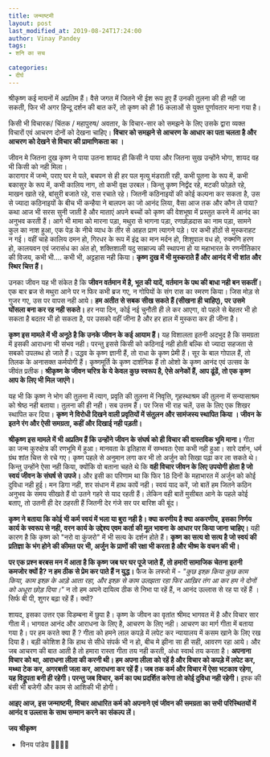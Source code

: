 ```yaml
---
title: जन्माष्टमी
layout: post
last_modified_at: 2019-08-24T17:24:00
author: Vinay Pandey
tags:
- शनि का सच

categories:
- दीर्घ
---
```

श्रीकृष्ण कई मायनों में अप्रतिम हैं। वैसे जगत में जितने भी ईश रूप हुए हैं उनकी तुलना की ही नही जा सकती, फिर भी अगर हिन्दू दर्शन की बात करें, तो कृष्ण को ही 16 कलाओं से युक्त पूर्णावतार माना गया है। 

किसी भी विचारक/ चिंतक / महापुरुष/ अवतार, के विचार-सार को समझने के लिए उसके द्वारा व्यक्त विचारों एवं आचरण दोनों को देखना चाहिए।  **विचार को समझने से आचरण के आधार का पता चलता है और आचरण को देखने से विचार की प्रामाणिकता का ।**  

जीवन मे जितना दुख कृष्ण ने पाया उतना शायद ही किसी ने पाया और जितना सुख उन्होंने भोगा, शायद वह भी किसी को नही मिला।  
कारागार में जन्मे, पराए घर मे पले, बचपन से ही हर पल मृत्यु मंडराती रही, कभी पूतना के रूप में, कभी बकासुर के रूप में, कभी कालिय नाग, तो कभी वृक्ष उरबल। किन्तु कृष्ण निर्द्वंद रहे, मटकी फोड़ते रहे, माखन खाते रहे, बांसुरी बजाते रहे, रास रचाते रहे। जितनी कठिनाइयों की कोई कल्पना कर सकता है, उस से ज्यादा कठिनाइयों के बीच भी कन्हैया ने बालपन का जो आनंद लिया, वैसा आज तक और कौन ले पाया?  कथा आज भी सरस सुनी जाती है और माताएं अपने बच्चों को कृष्ण की वेशभूषा में प्रस्तुत करने में आनंद का अनुभव करती हैं। 
आगे भी मामा को मारना पड़ा, मथुरा से भागना पड़ा, रणछोड़दास का नाम पड़ा, सामने कुल का नाश हुआ, एक पेड़ के नीचे व्याध के तीर से आहत प्राण त्यागने पड़े। पर कभी होंठों से मुस्कराहट न गई। 
वहीं चाहे कालिय दमन हो, गिरधर के रूप में इंद्र का मान मर्दन हो, शिशुपाल वध हो, रुक्मणि हरण हो, कालयवन एवं जरासंध का अंत हो, शक्तिशाली यदु साम्राज्य की स्थापना हो या महाभारत के रणनीतिकार की विजय, कभी भी.... कभी भी, अट्टहास नही किया। **कृष्ण दुख में भी मुस्कराते हैं और आनंद में भी शांत और स्थिर चित्त हैं।**

 उनका जीवन यह भी संकेत है कि **जीवन वर्तमान में है, भूत की यादें, वर्तमान के पथ की बाधा नही बन सकतीं।** एक बार ब्रज से मथुरा आने पर न फिर कभी ब्रज गए, न गोपियों के संग रास का स्मरण किया। जिस मोड़ से गुजर गए, उस पर वापस नही आये। **हम अतीत से सबक सीख सकते हैं (सीखना ही चाहिए), पर उसमे घोंसला बना कर रह नही सकते।** हर नया दिन, कोई नई चुनौती ही ले कर आएगा, वो पहले से बेहतर भी हो सकता है बदतर भी हो सकता है, पर उसको वहीं जीना है और हर हाल में मुस्करा कर ही जीना है। 

**कृष्ण इस मामले में भी अनूठे है कि उनके जीवन के कई आयाम हैं।** यह विशालता इतनी अदभुद है कि समग्रता में इसकी आराधना भी संभव नही। परन्तु इससे किसी को कठिनाई नही होती बल्कि वो ज्यादा सहजता से सबको उपलब्ध हो जाते हैं। उद्धव के कृष्ण ज्ञानी हैं, तो राधा के कृष्ण प्रेमी हैं। सूर के बाल गोपाल हैं, तो तिलक के अनासक्त कर्मयोगी हैं।  कृष्णमूर्ति के कृष्ण दार्शनिक हैं तो ओशो के कृष्ण आनंद एवं उत्सव के जीवंत प्रतीक। **श्रीकृष्ण के जीवन चरित्र के ये केवल कुछ स्वरूप है, ऐसे अनेकों हैं, आप ढूंढें, तो एक कृष्ण आप के लिए भी मिल जाएंगे।**

यह भी कि कृष्ण ने भोग की तुलना में त्याग, प्रवृति की तुलना में निवृत्ति, गृहस्थाश्रम की तुलना में सन्यासाश्रम को श्रेष्ठ नही बताया। तुलना की ही नही। सब उत्तम हैं। पर जिस भी राह चलें, उस के लिए एक शिखर स्थापित कर दिया। **कृष्ण ने विरोधी दिखने वाली प्रवृतियों में संतुलन और सामंजस्य स्थापित किया । जीवन के इतने रंग और ऐसी समग्रता,  कहीं और दिखाई नही पड़ती।**

**श्रीकृष्ण इस मामले में भी अप्रतिम हैं कि उन्होंने जीवन के संघर्ष को ही विचार की वास्तविक भूमि माना।** गीता का जन्म कुरुक्षेत्र की रणभूमि में हुआ। मानवता के इतिहास में सम्भवतः ऐसा कभी नही हुआ। सारे दर्शन, धर्म ग्रंथ शांत चित्त से रचे गए। कृष्ण पहले से अनुमान लगा कर भी तो अर्जुन को सिखा पढ़ा कर ला सकते थे। किन्तु उन्होंने ऐसा नही किया, क्योंकि वो बताना चहते थे कि **वही विचार जीवन के लिए उपयोगी होता है जो स्वयं जीवन के संघर्ष से उपजे।** और इसी का परिणाम था कि फिर 18 दिनों के महाभारत में अर्जुन को कोई दुविधा नही हुई। मन डिगा नही, शर संधान में हाथ कापें नही। स्वयं याद करें, जो बातें हम जितने कठिन अनुभव के समय सीखते हैं वो उतने गहरे से याद रहती हैं। लेकिन वही बातें मुसीबत आने के पहले कोई बताए, तो उतनी ही देर ठहरती हैं जितनी देर गंजे सर पर बारिश की बूंद।

**कृष्ण ने बताया कि कोई भी कर्म स्वयं में भला या बुरा नही है।  क्या करणीय है क्या अकरणीय, इसका निर्णय कार्य के स्वरूप से नही, वरन कार्य के उद्देश्य एवम कर्ता की मूल भावना के आधार पर किया जाना चाहिए।** यही कारण है कि कृष्ण को "नरो वा कुंजरो" में भी सत्य के दर्शन होते हैं। **कृष्ण का सत्य वो सत्य है जो स्वयं की प्रतिज्ञा के भंग होने की कीमत पर भी, अर्जुन के प्राणों की रक्षा भी करता है और भीष्म के वचन की भी।**

**पर एक प्रश्न बरबस मन में आता है कि कृष्ण जब घर घर पूजे जाते हैं, तो हमारी सामाजिक चेतना इतनी कमजोर क्यों है? न हम ठीक से प्रेम कर पाते हैं न युद्ध।**
फैज के लफ्जो में -
*"कुछ इश्क़ किया कुछ काम किया,*
*काम इश्क़ के आड़े आता रहा,*
*और इश्क़ से काम उलझता रहा*
*फिर आख़िर तंग आ कर हम ने*
*दोनों को अधूरा छोड़ दिया।"*
न तो हम अपने दायित्व ठीक से निभा पा रहें हैं, न आनंद उल्लास से रह पा रहें हैं । सिर्फ बी पी, शुगर बढ़ा रहें हैं। क्यों? 

शायद, इसका उत्तर एक विडम्बना में छुपा है। कृष्ण के जीवन का वृतांत श्रीमद भागवत में है और विचार सार गीता में। भागवत आनंद और आराधना के लिए है, आचरण के लिए नही। आचरण का मार्ग गीता में बताया गया है। 
पर हम करते क्या हैं ? गीता को हमने लाल कपड़े में लपेट कर न्यायालय में कसम खाने के लिए रख दिया है। बड़ी कोशिश है कि हाथ से सीधे संपर्क भी न हो, बीच मे झीना सा ही सही, आवरण रहा आये। और जब आचरण की बात आती है तो हमारा रास्ता गीता तय नही करती, अंधा स्वार्थ तय करता है। **अपनाना विचार को था, आराधना लीला की करनी थी। हम अपना लीला को रहें है और विचार को कपड़े में लपेट कर, मथ्था टेक कर, अगरबत्ती जला कर, आराधना कर रहें हैं।   जब तक कर्म और विचार में ऐसा भटकाव रहेगा, यह विद्रूपता बनी ही रहेगी। परन्तु जब विचार, कर्म का पथ प्रदर्शित करेगा तो कोई दुविधा नही रहेगी।** इश्क की बंसी भी बजेगी और काम से आशिकी भी होगी।

**आइए आज, इस जन्माष्टमी, विचार आधारित कर्म को अपनाने एवं जीवन की समग्रता का सभी परिस्थितयों में आनंद व उल्लास के साथ सम्मान करने का संकल्प लें।**

**जय श्रीकृष्ण**

- विनय पांडेय
🙏🌷🌷🙏


